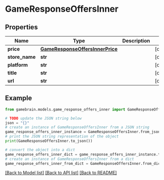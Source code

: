 # GameResponseOffersInner


## Properties

Name | Type | Description | Notes
------------ | ------------- | ------------- | -------------
**price** | [**GameResponseOffersInnerPrice**](GameResponseOffersInnerPrice.md) |  | [optional] 
**store_name** | **str** |  | [optional] 
**platform** | **str** |  | [optional] 
**title** | **str** |  | [optional] 
**url** | **str** |  | [optional] 

## Example

```python
from gamebrain.models.game_response_offers_inner import GameResponseOffersInner

# TODO update the JSON string below
json = "{}"
# create an instance of GameResponseOffersInner from a JSON string
game_response_offers_inner_instance = GameResponseOffersInner.from_json(json)
# print the JSON string representation of the object
print(GameResponseOffersInner.to_json())

# convert the object into a dict
game_response_offers_inner_dict = game_response_offers_inner_instance.to_dict()
# create an instance of GameResponseOffersInner from a dict
game_response_offers_inner_from_dict = GameResponseOffersInner.from_dict(game_response_offers_inner_dict)
```
[[Back to Model list]](../README.md#documentation-for-models) [[Back to API list]](../README.md#documentation-for-api-endpoints) [[Back to README]](../README.md)


